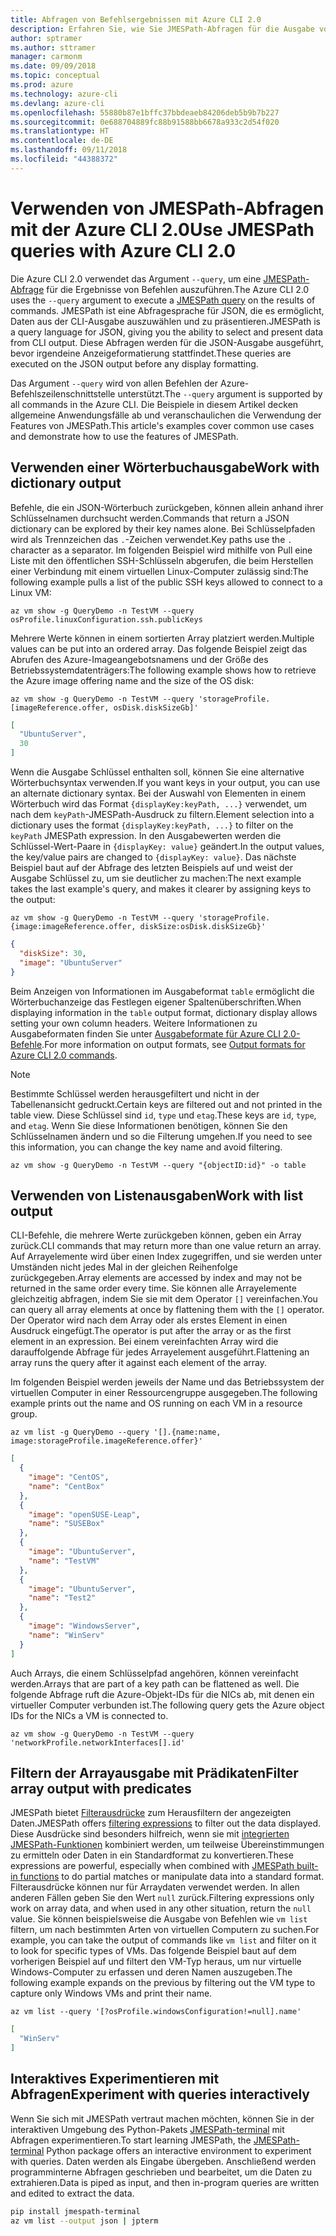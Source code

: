 ```yaml
---
title: Abfragen von Befehlsergebnissen mit Azure CLI 2.0
description: Erfahren Sie, wie Sie JMESPath-Abfragen für die Ausgabe von Azure CLI 2.0-Befehlen ausführen.
author: sptramer
ms.author: sttramer
manager: carmonm
ms.date: 09/09/2018
ms.topic: conceptual
ms.prod: azure
ms.technology: azure-cli
ms.devlang: azure-cli
ms.openlocfilehash: 55880b87e1bffc37bbdeaeb84206deb5b9b7b227
ms.sourcegitcommit: 0e688704889fc88b91588bb6678a933c2d54f020
ms.translationtype: HT
ms.contentlocale: de-DE
ms.lasthandoff: 09/11/2018
ms.locfileid: "44388372"
---
```

# <a name="use-jmespath-queries-with-azure-cli-20"></a><span data-ttu-id="6db52-103">Verwenden von JMESPath-Abfragen mit der Azure CLI 2.0</span><span class="sxs-lookup"><span data-stu-id="6db52-103">Use JMESPath queries with Azure CLI 2.0</span></span>

<span data-ttu-id="6db52-104">Die Azure CLI 2.0 verwendet das Argument `--query`, um eine [JMESPath-Abfrage](http://jmespath.org) für die Ergebnisse von Befehlen auszuführen.</span><span class="sxs-lookup"><span data-stu-id="6db52-104">The Azure CLI 2.0 uses the `--query` argument to execute a [JMESPath query](http://jmespath.org) on the results of commands.</span></span> <span data-ttu-id="6db52-105">JMESPath ist eine Abfragesprache für JSON, die es ermöglicht, Daten aus der CLI-Ausgabe auszuwählen und zu präsentieren.</span><span class="sxs-lookup"><span data-stu-id="6db52-105">JMESPath is a query language for JSON, giving you the ability to select and present data from CLI output.</span></span> <span data-ttu-id="6db52-106">Diese Abfragen werden für die JSON-Ausgabe ausgeführt, bevor irgendeine Anzeigeformatierung stattfindet.</span><span class="sxs-lookup"><span data-stu-id="6db52-106">These queries are executed on the JSON output before any display formatting.</span></span>

<span data-ttu-id="6db52-107">Das Argument `--query` wird von allen Befehlen der Azure-Befehlszeilenschnittstelle unterstützt.</span><span class="sxs-lookup"><span data-stu-id="6db52-107">The `--query` argument is supported by all commands in the Azure CLI.</span></span> <span data-ttu-id="6db52-108">Die Beispiele in diesem Artikel decken allgemeine Anwendungsfälle ab und veranschaulichen die Verwendung der Features von JMESPath.</span><span class="sxs-lookup"><span data-stu-id="6db52-108">This article's examples cover common use cases and demonstrate how to use the features of JMESPath.</span></span>

## <a name="work-with-dictionary-output"></a><span data-ttu-id="6db52-109">Verwenden einer Wörterbuchausgabe</span><span class="sxs-lookup"><span data-stu-id="6db52-109">Work with dictionary output</span></span>

<span data-ttu-id="6db52-110">Befehle, die ein JSON-Wörterbuch zurückgeben, können allein anhand ihrer Schlüsselnamen durchsucht werden.</span><span class="sxs-lookup"><span data-stu-id="6db52-110">Commands that return a JSON dictionary can be explored by their key names alone.</span></span> <span data-ttu-id="6db52-111">Bei Schlüsselpfaden wird als Trennzeichen das `.`-Zeichen verwendet.</span><span class="sxs-lookup"><span data-stu-id="6db52-111">Key paths use the `.` character as a separator.</span></span> <span data-ttu-id="6db52-112">Im folgenden Beispiel wird mithilfe von Pull eine Liste mit den öffentlichen SSH-Schlüsseln abgerufen, die beim Herstellen einer Verbindung mit einem virtuellen Linux-Computer zulässig sind:</span><span class="sxs-lookup"><span data-stu-id="6db52-112">The following example pulls a list of the public SSH keys allowed to connect to a Linux VM:</span></span>

```azurecli-interactive
az vm show -g QueryDemo -n TestVM --query osProfile.linuxConfiguration.ssh.publicKeys
```

<span data-ttu-id="6db52-113">Mehrere Werte können in einem sortierten Array platziert werden.</span><span class="sxs-lookup"><span data-stu-id="6db52-113">Multiple values can be put into an ordered array.</span></span> <span data-ttu-id="6db52-114">Das folgende Beispiel zeigt das Abrufen des Azure-Imageangebotsnamens und der Größe des Betriebssystemdatenträgers:</span><span class="sxs-lookup"><span data-stu-id="6db52-114">The following example shows how to retrieve the Azure image offering name and the size of the OS disk:</span></span>

```azurecli-interactive
az vm show -g QueryDemo -n TestVM --query 'storageProfile.[imageReference.offer, osDisk.diskSizeGb]'
```

```json
[
  "UbuntuServer",
  30
]
```

<span data-ttu-id="6db52-115">Wenn die Ausgabe Schlüssel enthalten soll, können Sie eine alternative Wörterbuchsyntax verwenden.</span><span class="sxs-lookup"><span data-stu-id="6db52-115">If you want keys in your output, you can use an alternate dictionary syntax.</span></span>  <span data-ttu-id="6db52-116">Bei der Auswahl von Elementen in einem Wörterbuch wird das Format `{displayKey:keyPath, ...}` verwendet, um nach dem `keyPath`-JMESPath-Ausdruck zu filtern.</span><span class="sxs-lookup"><span data-stu-id="6db52-116">Element selection into a dictionary uses the format `{displayKey:keyPath, ...}` to filter on the `keyPath` JMESPath expression.</span></span> <span data-ttu-id="6db52-117">In den Ausgabewerten werden die Schlüssel-Wert-Paare in `{displayKey: value}` geändert.</span><span class="sxs-lookup"><span data-stu-id="6db52-117">In the output values, the key/value pairs are changed to `{displayKey: value}`.</span></span> <span data-ttu-id="6db52-118">Das nächste Beispiel baut auf der Abfrage des letzten Beispiels auf und weist der Ausgabe Schlüssel zu, um sie deutlicher zu machen:</span><span class="sxs-lookup"><span data-stu-id="6db52-118">The next example takes the last example's query, and makes it clearer by assigning keys to the output:</span></span>

```azurecli-interactive
az vm show -g QueryDemo -n TestVM --query 'storageProfile.{image:imageReference.offer, diskSize:osDisk.diskSizeGb}'
```

```json
{
  "diskSize": 30,
  "image": "UbuntuServer"
}
```

<span data-ttu-id="6db52-119">Beim Anzeigen von Informationen im Ausgabeformat `table` ermöglicht die Wörterbuchanzeige das Festlegen eigener Spaltenüberschriften.</span><span class="sxs-lookup"><span data-stu-id="6db52-119">When displaying information in the `table` output format, dictionary display allows setting your own column headers.</span></span> <span data-ttu-id="6db52-120">Weitere Informationen zu Ausgabeformaten finden Sie unter [Ausgabeformate für Azure CLI 2.0-Befehle](/cli/azure/format-output-azure-cli).</span><span class="sxs-lookup"><span data-stu-id="6db52-120">For more information on output formats, see [Output formats for Azure CLI 2.0 commands](/cli/azure/format-output-azure-cli).</span></span>

> [!NOTE]
> <span data-ttu-id="6db52-121">Bestimmte Schlüssel werden herausgefiltert und nicht in der Tabellenansicht gedruckt.</span><span class="sxs-lookup"><span data-stu-id="6db52-121">Certain keys are filtered out and not printed in the table view.</span></span> <span data-ttu-id="6db52-122">Diese Schlüssel sind `id`, `type` und `etag`.</span><span class="sxs-lookup"><span data-stu-id="6db52-122">These keys are `id`, `type`, and `etag`.</span></span> <span data-ttu-id="6db52-123">Wenn Sie diese Informationen benötigen, können Sie den Schlüsselnamen ändern und so die Filterung umgehen.</span><span class="sxs-lookup"><span data-stu-id="6db52-123">If you need to see this information, you can change the key name and avoid filtering.</span></span>
>
> ```azurecli
> az vm show -g QueryDemo -n TestVM --query "{objectID:id}" -o table
> ```

## <a name="work-with-list-output"></a><span data-ttu-id="6db52-124">Verwenden von Listenausgaben</span><span class="sxs-lookup"><span data-stu-id="6db52-124">Work with list output</span></span>

<span data-ttu-id="6db52-125">CLI-Befehle, die mehrere Werte zurückgeben können, geben ein Array zurück.</span><span class="sxs-lookup"><span data-stu-id="6db52-125">CLI commands that may return  more than one value return an array.</span></span> <span data-ttu-id="6db52-126">Auf Arrayelemente wird über einen Index zugegriffen, und sie werden unter Umständen nicht jedes Mal in der gleichen Reihenfolge zurückgegeben.</span><span class="sxs-lookup"><span data-stu-id="6db52-126">Array elements are accessed by index and may not be returned in the same order every time.</span></span> <span data-ttu-id="6db52-127">Sie können alle Arrayelemente gleichzeitig abfragen, indem Sie sie mit dem Operator `[]` vereinfachen.</span><span class="sxs-lookup"><span data-stu-id="6db52-127">You can query all array elements at once by flattening them with the `[]` operator.</span></span> <span data-ttu-id="6db52-128">Der Operator wird nach dem Array oder als erstes Element in einen Ausdruck eingefügt.</span><span class="sxs-lookup"><span data-stu-id="6db52-128">The operator is put after the array or as the first element in an expression.</span></span> <span data-ttu-id="6db52-129">Bei einem vereinfachten Array wird die darauffolgende Abfrage für jedes Arrayelement ausgeführt.</span><span class="sxs-lookup"><span data-stu-id="6db52-129">Flattening an array runs the query after it against each element of the array.</span></span>

<span data-ttu-id="6db52-130">Im folgenden Beispiel werden jeweils der Name und das Betriebssystem der virtuellen Computer in einer Ressourcengruppe ausgegeben.</span><span class="sxs-lookup"><span data-stu-id="6db52-130">The following example prints out the name and OS running on each VM in a resource group.</span></span>

```azurecli-interactive
az vm list -g QueryDemo --query '[].{name:name, image:storageProfile.imageReference.offer}'
```

```json
[
  {
    "image": "CentOS",
    "name": "CentBox"
  },
  {
    "image": "openSUSE-Leap",
    "name": "SUSEBox"
  },
  {
    "image": "UbuntuServer",
    "name": "TestVM"
  },
  {
    "image": "UbuntuServer",
    "name": "Test2"
  },
  {
    "image": "WindowsServer",
    "name": "WinServ"
  }
]
```

<span data-ttu-id="6db52-131">Auch Arrays, die einem Schlüsselpfad angehören, können vereinfacht werden.</span><span class="sxs-lookup"><span data-stu-id="6db52-131">Arrays that are part of a key path can be flattened as well.</span></span> <span data-ttu-id="6db52-132">Die folgende Abfrage ruft die Azure-Objekt-IDs für die NICs ab, mit denen ein virtueller Computer verbunden ist.</span><span class="sxs-lookup"><span data-stu-id="6db52-132">The following query gets the Azure object IDs for the NICs a VM is connected to.</span></span>

```azurecli-interactive
az vm show -g QueryDemo -n TestVM --query 'networkProfile.networkInterfaces[].id'
```

## <a name="filter-array-output-with-predicates"></a><span data-ttu-id="6db52-133">Filtern der Arrayausgabe mit Prädikaten</span><span class="sxs-lookup"><span data-stu-id="6db52-133">Filter array output with predicates</span></span>

<span data-ttu-id="6db52-134">JMESPath bietet [Filterausdrücke](http://jmespath.org/specification.html#filterexpressions) zum Herausfiltern der angezeigten Daten.</span><span class="sxs-lookup"><span data-stu-id="6db52-134">JMESPath offers [filtering expressions](http://jmespath.org/specification.html#filterexpressions) to filter out the data displayed.</span></span> <span data-ttu-id="6db52-135">Diese Ausdrücke sind besonders hilfreich, wenn sie mit [integrierten JMESPath-Funktionen](http://jmespath.org/specification.html#built-in-functions) kombiniert werden, um teilweise Übereinstimmungen zu ermitteln oder Daten in ein Standardformat zu konvertieren.</span><span class="sxs-lookup"><span data-stu-id="6db52-135">These expressions are powerful, especially when combined with [JMESPath built-in functions](http://jmespath.org/specification.html#built-in-functions) to do partial matches or manipulate data into a standard format.</span></span> <span data-ttu-id="6db52-136">Filterausdrücke können nur für Arraydaten verwendet werden. In allen anderen Fällen geben Sie den Wert `null` zurück.</span><span class="sxs-lookup"><span data-stu-id="6db52-136">Filtering expressions only work on array data, and when used in any other situation, return the `null` value.</span></span> <span data-ttu-id="6db52-137">Sie können beispielsweise die Ausgabe von Befehlen wie `vm list` filtern, um nach bestimmten Arten von virtuellen Computern zu suchen.</span><span class="sxs-lookup"><span data-stu-id="6db52-137">For example, you can take the output of commands like `vm list` and filter on it to look for specific types of VMs.</span></span> <span data-ttu-id="6db52-138">Das folgende Beispiel baut auf dem vorherigen Beispiel auf und filtert den VM-Typ heraus, um nur virtuelle Windows-Computer zu erfassen und deren Namen auszugeben.</span><span class="sxs-lookup"><span data-stu-id="6db52-138">The following example expands on the previous by filtering out the VM type to capture only Windows VMs and print their name.</span></span>

```azurecli-interactive
az vm list --query '[?osProfile.windowsConfiguration!=null].name'
```

```json
[
  "WinServ"
]
```

## <a name="experiment-with-queries-interactively"></a><span data-ttu-id="6db52-139">Interaktives Experimentieren mit Abfragen</span><span class="sxs-lookup"><span data-stu-id="6db52-139">Experiment with queries interactively</span></span>

<span data-ttu-id="6db52-140">Wenn Sie sich mit JMESPath vertraut machen möchten, können Sie in der interaktiven Umgebung des Python-Pakets [JMESPath-terminal](https://github.com/jmespath/jmespath.terminal) mit Abfragen experimentieren.</span><span class="sxs-lookup"><span data-stu-id="6db52-140">To start learning JMESPath, the [JMESPath-terminal](https://github.com/jmespath/jmespath.terminal) Python package offers an interactive environment to experiment with queries.</span></span> <span data-ttu-id="6db52-141">Daten werden als Eingabe übergeben. Anschließend werden programminterne Abfragen geschrieben und bearbeitet, um die Daten zu extrahieren.</span><span class="sxs-lookup"><span data-stu-id="6db52-141">Data is piped as input, and then in-program queries are written and edited to extract the data.</span></span>

```bash
pip install jmespath-terminal
az vm list --output json | jpterm
```
